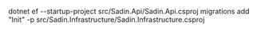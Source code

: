 dotnet ef --startup-project src/Sadin.Api/Sadin.Api.csproj migrations add "Init" -p src/Sadin.Infrastructure/Sadin.Infrastructure.csproj